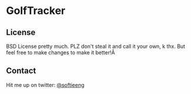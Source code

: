 # GolfTracker


## License
BSD License pretty much. PLZ don't steal it and call it your own, k thx. But feel free to make changes to make it better!Â

## Contact
Hit me up on twitter: [@softieeng](https://twitter.com/softieeng)
